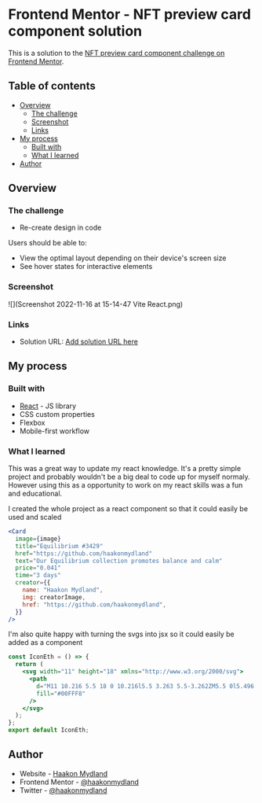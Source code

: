 # Frontend Mentor - NFT preview card component solution

This is a solution to the [NFT preview card component challenge on Frontend Mentor](https://www.frontendmentor.io/challenges/nft-preview-card-component-SbdUL_w0U).

## Table of contents

- [Overview](#overview)
  - [The challenge](#the-challenge)
  - [Screenshot](#screenshot)
  - [Links](#links)
- [My process](#my-process)
  - [Built with](#built-with)
  - [What I learned](#what-i-learned)
- [Author](#author)

## Overview

### The challenge

- Re-create design in code

Users should be able to:

- View the optimal layout depending on their device's screen size
- See hover states for interactive elements

### Screenshot

![](Screenshot 2022-11-16 at 15-14-47 Vite React.png)

### Links

- Solution URL: [Add solution URL here](https://your-solution-url.com)

## My process

### Built with

- [React](https://reactjs.org/) - JS library
- CSS custom properties
- Flexbox
- Mobile-first workflow

### What I learned

This was a great way to update my react knowledge. It's a pretty simple project and probably wouldn't be a big deal to code up for myself normaly. However using this as a opportunity to work on my react skills was a fun and educational.

I created the whole project as a react component so that it could easily be used and scaled

```jsx
<Card
  image={image}
  title="Equilibrium #3429"
  href="https://github.com/haakonmydland"
  text="Our Equilibrium collection promotes balance and calm"
  price="0.041"
  time="3 days"
  creator={{
    name: "Haakon Mydland",
    img: creatorImage,
    href: "https://github.com/haakonmydland",
  }}
/>
```

I'm also quite happy with turning the svgs into jsx so it could easily be added as a component

```jsx
const IconEth = () => {
  return (
    <svg width="11" height="18" xmlns="http://www.w3.org/2000/svg">
      <path
        d="M11 10.216 5.5 18 0 10.216l5.5 3.263 5.5-3.262ZM5.5 0l5.496 9.169L5.5 12.43 0 9.17 5.5 0Z"
        fill="#00FFF8"
      />
    </svg>
  );
};
export default IconEth;
```

## Author

- Website - [Haakon Mydland](https://www.haakonmydland.com/home)
- Frontend Mentor - [@haakonmydland](https://www.frontendmentor.io/profile/haakonmydland)
- Twitter - [@haakonmydland](https://www.twitter.com/haakonmydland)
